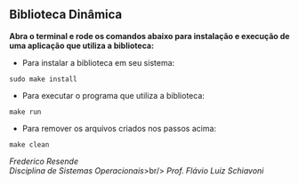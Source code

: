 ## Biblioteca Dinâmica

**Abra o terminal e rode os comandos abaixo para instalação e execução de uma aplicação que utiliza a biblioteca:**

- Para instalar a biblioteca em seu sistema:

`
sudo make install
`


- Para executar o programa que utiliza a biblioteca:

`
make run
`


- Para remover os arquivos criados nos passos acima:

`
make clean
`


*Frederico Resende*<br/>
*Disciplina de Sistemas Operacionais*>br/>
*Prof. Flávio Luiz Schiavoni*
